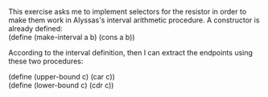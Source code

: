 This exercise asks me to implement selectors for the resistor in order to make them work in Alyssas's interval arithmetic procedure.
A constructor is already defined:  
(define (make-interval a b) (cons a b))  

According to the interval definition, then I can extract the endpoints using these two procedures:

(define (upper-bound c) (car c))  
(define (lower-bound c) (cdr c))  